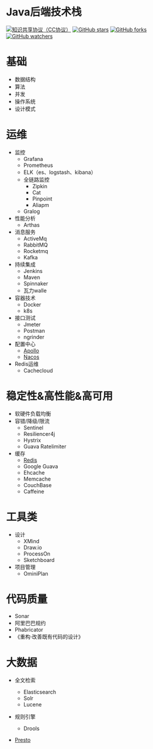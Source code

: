 # Java后端技术栈

[![知识共享协议（CC协议）](https://img.shields.io/badge/License-Creative%20Commons-DC3D24.svg)](https://creativecommons.org/licenses/by-nc-sa/4.0/deed.zh)
[![GitHub stars](https://img.shields.io/github/stars/mgossh/awesome-java-stack.svg?style=flat&label=Star)](https://github.com/mgossh/awesome-java-stack/stargazers)
[![GitHub forks](https://img.shields.io/github/forks/mgossh/awesome-java-stack.svg?style=flat&label=Fork)](https://github.com/mgossh/awesome-java-stack/fork)
[![GitHub watchers](https://img.shields.io/github/watchers/mgossh/awesome-java-stack.svg?style=flat&label=Watch)](https://github.com/mgossh/awesome-java-stack/watchers)

# 基础
* 数据结构
* 算法
* 并发
* 操作系统
* 设计模式

# 运维
* 监控
	* Grafana
	* Prometheus
	* ELK（es、logstash、kibana）
	* 全链路监控
		* Zipkin
		* Cat
		* Pinpoint
		* Aliapm
	* Gralog
* 性能分析
	* Arthas
* 消息服务
	* ActiveMq
	* RabbitMQ
	* Rocketmq
	* Kafka
* 持续集成
	* Jenkins
	* Maven
	* Spinnaker
	* 瓦力walle
* 容器技术
	* Docker
	* k8s
* 接口测试
	* Jmeter
	* Postman
	* ngrinder
* 配置中心
	* [Apollo](https://github.com/ctripcorp/apollo)
	* [Nacos](https://github.com/alibaba/nacos)
* Redis运维
	* Cachecloud
# 稳定性&amp;高性能&amp;高可用
* 软硬件负载均衡
* 容错/降级/限流
	* Sentinel
	* Resiliencer4j
	* Hystrix
	* Guava Ratelimiter
* 缓存
	* [Redis](https://github.com/mgossh/awesome-java-stack/blob/master/archive/redis.md)
	* Google Guava
	* Ehcache
	* Memcache
	* CouchBase
	* Caffeine
# 工具类
* 设计
    * XMind
    * Draw.io
    * ProcessOn
    * Sketchboard
* 项目管理
    * OminiPlan
	
# 代码质量
* Sonar
* 阿里巴巴规约
* Phabricator
* 《重构·改善既有代码的设计》

# 大数据
* 全文检索
    * Elasticsearch
    * Solr
    * Lucene
* 规则引擎
    * Drools

* [Presto](https://prestosql.io/docs/current/index.html)



